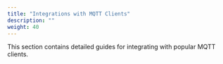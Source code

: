 ```yaml
---
title: "Integrations with MQTT Clients"
description: ""
weight: 40
---
```


This section contains detailed guides for integrating with popular MQTT clients. 

<!--more-->

